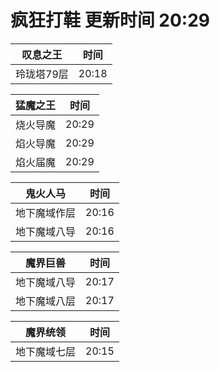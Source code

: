 # 疯狂打鞋 更新时间 20:29

| 叹息之王   | 时间    |
|--------|-------|
| 玲珑塔79层 | 20:18 |

| 猛魔之王   | 时间    |
|--------|-------|
| 烧火导魔 | 20:29 |
| 焰火导魔 | 20:29 |
| 焰火届魔 | 20:29 |

| 鬼火人马   | 时间    |
|--------|-------|
| 地下魔域作层 | 20:16 |
| 地下魔域八导 | 20:16 |

| 魔界巨兽   | 时间    |
|--------|-------|
| 地下魔域八导 | 20:17 |
| 地下魔域八层 | 20:17 |

| 魔界统领   | 时间    |
|--------|-------|
| 地下魔域七层 | 20:15 |